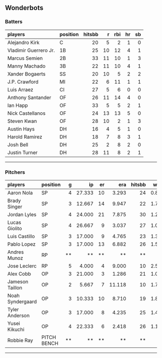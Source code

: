 ## Wonderbots

### Batters

 
|players               |position | hitsbb|  r| rbi| hr| sb| 
|:---------------------|:--------|------:|--:|---:|--:|--:| 
|Alejandro Kirk        |C        |     20|  5|   2|  1|  0| 
|Vladimir Guerrero Jr. |1B       |     25| 10|  12|  4|  1| 
|Marcus Semien         |2B       |     33| 11|  10|  1|  3| 
|Manny Machado         |3B       |     22| 11|  10|  4|  1| 
|Xander Bogaerts       |SS       |     20| 10|   5|  2|  2| 
|J.P. Crawford         |MI       |     22|  6|  11|  1|  1| 
|Luis Arraez           |CI       |     27|  5|   6|  0|  0| 
|Anthony Santander     |OF       |     26| 11|  14|  4|  0| 
|Ian Happ              |OF       |     33|  5|   5|  2|  1| 
|Nick Castellanos      |OF       |     24| 13|  13|  5|  0| 
|Steven Kwan           |OF       |     28| 10|   2|  1|  3| 
|Austin Hays           |DH       |     16|  4|   5|  1|  0| 
|Harold Ramirez        |DH       |     18|  7|   8|  3|  1| 
|Josh Bell             |DH       |     25|  2|   8|  2|  0| 
|Justin Turner         |DH       |     28| 11|   8|  2|  1| 


* * *

### Pitchers

 
|players          |position    |  g|     ip| er|    era| hitsbb|  whip| so|  w| sv| 
|:----------------|:-----------|--:|------:|--:|------:|------:|-----:|--:|--:|--:| 
|Aaron Nola       |SP          |  4| 27.333| 10|  3.293|     24| 0.878| 20|  2|  0| 
|Brady Singer     |SP          |  3| 12.667| 14|  9.947|     22| 1.737| 14|  1|  0| 
|Jordan Lyles     |SP          |  4| 24.000| 21|  7.875|     30| 1.250| 18|  0|  0| 
|Lucas Giolito    |SP          |  4| 26.667|  9|  3.037|     27| 1.012| 27|  1|  0| 
|Luis Castillo    |SP          |  3| 17.000|  9|  4.765|     23| 1.353| 17|  0|  0| 
|Pablo Lopez      |SP          |  3| 17.000| 13|  6.882|     26| 1.529| 21|  1|  0| 
|Andres Munoz     |RP          | **|     **| **|     **|     **|    **| **| **| **| 
|Jose Leclerc     |RP          |  5|  4.000|  4|  9.000|     10| 2.500|  5|  0|  0| 
|Alex Cobb        |OP          |  3| 21.000|  3|  1.286|     21| 1.000| 16|  2|  0| 
|Jameson Taillon  |OP          |  2|  5.667|  7| 11.118|     10| 1.765|  9|  0|  0| 
|Noah Syndergaard |OP          |  3| 10.333| 10|  8.710|     19| 1.839|  2|  1|  0| 
|Tyler Anderson   |OP          |  3| 17.000|  8|  4.235|     25| 1.471| 14|  0|  0| 
|Yusei Kikuchi    |OP          |  4| 22.333|  6|  2.418|     26| 1.164| 16|  3|  0| 
|Robbie Ray       |PITCH BENCH | **|     **| **|     **|     **|    **| **| **| **| 


* * *


